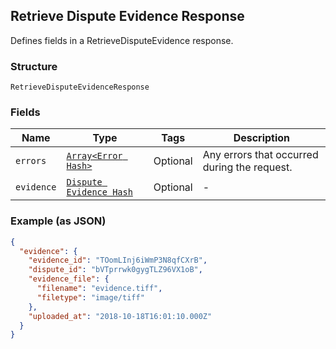 ## Retrieve Dispute Evidence Response

Defines fields in a RetrieveDisputeEvidence response.

### Structure

`RetrieveDisputeEvidenceResponse`

### Fields

| Name | Type | Tags | Description |
|  --- | --- | --- | --- |
| `errors` | [`Array<Error Hash>`](/doc/models/error.md) | Optional | Any errors that occurred during the request. |
| `evidence` | [`Dispute Evidence Hash`](/doc/models/dispute-evidence.md) | Optional | - |

### Example (as JSON)

```json
{
  "evidence": {
    "evidence_id": "TOomLInj6iWmP3N8qfCXrB",
    "dispute_id": "bVTprrwk0gygTLZ96VX1oB",
    "evidence_file": {
      "filename": "evidence.tiff",
      "filetype": "image/tiff"
    },
    "uploaded_at": "2018-10-18T16:01:10.000Z"
  }
}
```

